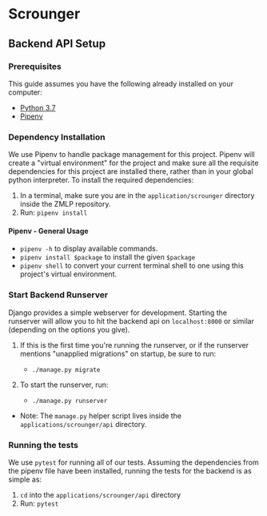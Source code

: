 # Scrounger


## Backend API Setup

### Prerequisites

This guide assumes you have the following already installed on your computer:

- [Python 3.7](https://www.python.org/downloads/release/python-379/)
- [Pipenv](https://pypi.org/project/pipenv/)

### Dependency Installation

We use Pipenv to handle package management for this project. Pipenv will create 
a "virtual environment" for the project and make sure all the requisite dependencies for
this project are installed there, rather than in your global python interpreter. To 
install the required dependencies:

1. In a terminal, make sure you are in the `application/scrounger` directory inside the
ZMLP repository.
1. Run: `pipenv install`

#### Pipenv - General Usage

- `pipenv -h` to display available commands.
- `pipenv install $package` to install the given `$package`
- `pipenv shell` to convert your current terminal shell to one using this project's virtual 
environment.

### Start Backend Runserver

Django provides a simple webserver for development. Starting the runserver will allow
you to hit the backend api on `localhost:8000` or similar (depending on the options you 
give).

1. If this is the first time you're running the runserver, or if the runserver mentions
"unapplied migrations" on startup, be sure to run:
    - `./manage.py migrate`

1. To start the runserver, run:
    - `./manage.py runserver`
    
- Note: The `manage.py` helper script lives inside the `applications/scrounger/api`
directory.

### Running the tests

We use `pytest` for running all of our tests. Assuming the dependencies from the pipenv
file have been installed, running the tests for the backend is as simple as:

1. `cd` into the `applications/scrounger/api` directory
1. Run: `pytest`

